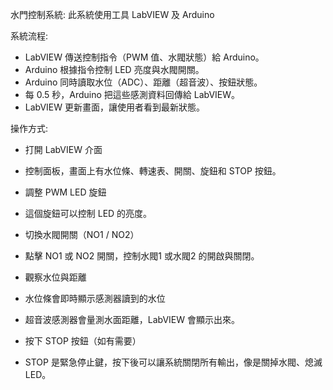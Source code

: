 水門控制系統:
此系統使用工具 LabVIEW 及 Arduino

系統流程:
- 	LabVIEW 傳送控制指令（PWM 值、水閥狀態）給 Arduino。
- 	Arduino 根據指令控制 LED 亮度與水閥開關。
-	 Arduino 同時讀取水位（ADC）、距離（超音波）、按鈕狀態。
-	 每 0.5 秒，Arduino 把這些感測資料回傳給 LabVIEW。
-	 LabVIEW 更新畫面，讓使用者看到最新狀態。

 操作方式:
- 打開 LabVIEW 介面
- 控制面板，畫面上有水位條、轉速表、開關、旋鈕和 STOP 按鈕。

- 調整 PWM LED 旋鈕
- 這個旋鈕可以控制 LED 的亮度。

- 切換水閥開關（NO1 / NO2）
- 點擊 NO1 或 NO2 開關，控制水閥1 或水閥2 的開啟與關閉。

- 觀察水位與距離
- 水位條會即時顯示感測器讀到的水位
- 超音波感測器會量測水面距離，LabVIEW 會顯示出來。

- 按下 STOP 按鈕（如有需要）
- STOP 是緊急停止鍵，按下後可以讓系統關閉所有輸出，像是關掉水閥、熄滅 LED。
